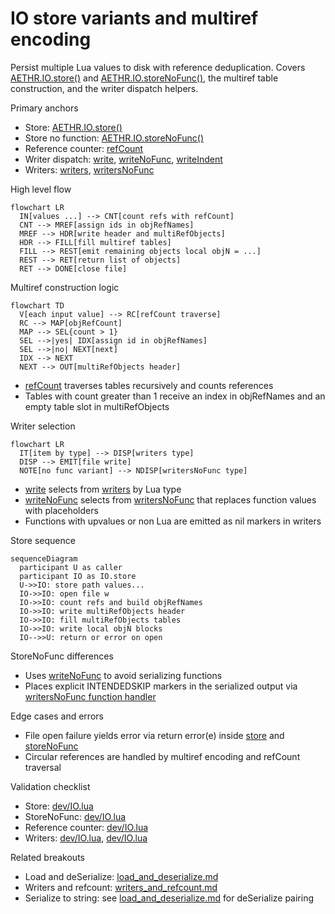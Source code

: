# IO store variants and multiref encoding

Persist multiple Lua values to disk with reference deduplication. Covers [AETHR.IO.store()](../../dev/IO.lua:63) and [AETHR.IO.storeNoFunc()](../../dev/IO.lua:134), the multiref table construction, and the writer dispatch helpers.

Primary anchors

- Store: [AETHR.IO.store()](../../dev/IO.lua:63)
- Store no function: [AETHR.IO.storeNoFunc()](../../dev/IO.lua:134)
- Reference counter: [refCount](../../dev/IO.lua:401)
- Writer dispatch: [write](../../dev/IO.lua:337), [writeNoFunc](../../dev/IO.lua:349), [writeIndent](../../dev/IO.lua:377)
- Writers: [writers](../../dev/IO.lua:422), [writersNoFunc](../../dev/IO.lua:488)

High level flow

```mermaid
flowchart LR
  IN[values ...] --> CNT[count refs with refCount]
  CNT --> MREF[assign ids in objRefNames]
  MREF --> HDR[write header and multiRefObjects]
  HDR --> FILL[fill multiref tables]
  FILL --> REST[emit remaining objects local objN = ...]
  REST --> RET[return list of objects]
  RET --> DONE[close file]
```

Multiref construction logic

```mermaid
flowchart TD
  V[each input value] --> RC[refCount traverse]
  RC --> MAP[objRefCount]
  MAP --> SEL{count > 1}
  SEL -->|yes| IDX[assign id in objRefNames]
  SEL -->|no| NEXT[next]
  IDX --> NEXT
  NEXT --> OUT[multiRefObjects header]
```

- [refCount](../../dev/IO.lua:401) traverses tables recursively and counts references
- Tables with count greater than 1 receive an index in objRefNames and an empty table slot in multiRefObjects

Writer selection

```mermaid
flowchart LR
  IT[item by type] --> DISP[writers type]
  DISP --> EMIT[file write]
  NOTE[no func variant] --> NDISP[writersNoFunc type]
```

- [write](../../dev/IO.lua:337) selects from [writers](../../dev/IO.lua:422) by Lua type
- [writeNoFunc](../../dev/IO.lua:349) selects from [writersNoFunc](../../dev/IO.lua:488) that replaces function values with placeholders
- Functions with upvalues or non Lua are emitted as nil markers in writers

Store sequence

```mermaid
sequenceDiagram
  participant U as caller
  participant IO as IO.store
  U->>IO: store path values...
  IO->>IO: open file w
  IO->>IO: count refs and build objRefNames
  IO->>IO: write multiRefObjects header
  IO->>IO: fill multiRefObjects tables
  IO->>IO: write local objN blocks
  IO-->>U: return or error on open
```

StoreNoFunc differences

- Uses [writeNoFunc](../../dev/IO.lua:349) to avoid serializing functions
- Places explicit INTENDEDSKIP markers in the serialized output via [writersNoFunc function handler](../../dev/IO.lua:528)

Edge cases and errors

- File open failure yields error via return error(e) inside [store](../../dev/IO.lua:63) and [storeNoFunc](../../dev/IO.lua:134)
- Circular references are handled by multiref encoding and refCount traversal

Validation checklist

- Store: [dev/IO.lua](../../dev/IO.lua:63)
- StoreNoFunc: [dev/IO.lua](../../dev/IO.lua:134)
- Reference counter: [dev/IO.lua](../../dev/IO.lua:401)
- Writers: [dev/IO.lua](../../dev/IO.lua:422), [dev/IO.lua](../../dev/IO.lua:488)

Related breakouts

- Load and deSerialize: [load_and_deserialize.md](./load_and_deserialize.md)
- Writers and refcount: [writers_and_refcount.md](./writers_and_refcount.md)
- Serialize to string: see [load_and_deserialize.md](./load_and_deserialize.md) for deSerialize pairing
